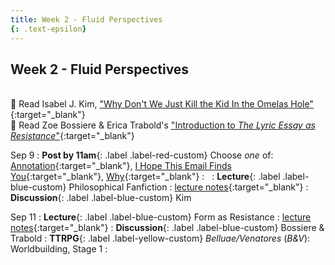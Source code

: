 ```yaml
---
title: Week 2 - Fluid Perspectives
{: .text-epsilon}
---
```


## Week 2 - Fluid Perspectives
\
📖 Read Isabel J. Kim, ["Why Don't We Just Kill the Kid In the Omelas Hole"](/ws297y/assets/pdfs/kim_why_dont_we_just_kill_the_kid_in_the_omelas_hole.pdf){:target="_blank"}   
📖 Read Zoe Bossiere & Erica Trabold's ["Introduction to *The Lyric Essay as Resistance*"](/ws297y/assets/pdfs/bossiere_trabold_intro_lyric_essay_as_resistance.pdf){:target="_blank"}   

Sep 9
: **Post by 11am**{: .label .label-red-custom} Choose *one* of: [Annotation](https://visforvali.github.io/ws297y/prompts/#annotation){:target="_blank"}, [I Hope This Email Finds You](https://visforvali.github.io/ws297y/prompts/#i-hope-this-email-finds-you){:target="_blank"}, [Why](https://visforvali.github.io/ws297y/prompts/#why){:target="_blank"}
  : &nbsp;
: **Lecture**{: .label .label-blue-custom} Philosophical Fanfiction
  : [lecture notes](/ws297y/notes-2.1){:target="_blank"}
: **Discussion**{: .label .label-blue-custom} Kim
  
Sep 11
: **Lecture**{: .label .label-blue-custom} Form as Resistance
  : [lecture notes](/ws297y/notes-2.2){:target="_blank"}
: **Discussion**{: .label .label-blue-custom} Bossiere & Trabold
: **TTRPG**{: .label .label-yellow-custom} *Belluae/Venatores* (*B&V*): Worldbuilding, Stage 1
  : &nbsp;